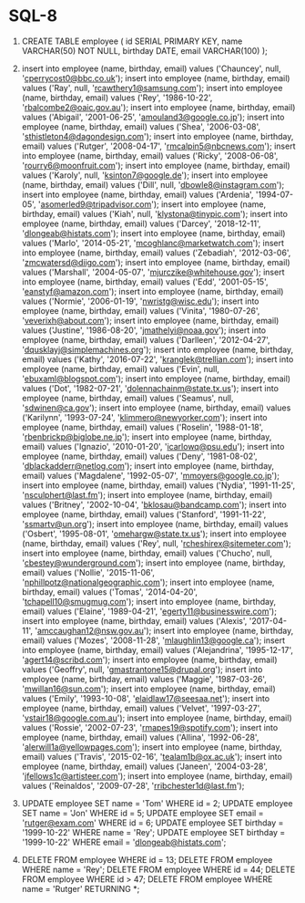 # SQL-8

1. CREATE TABLE employee (
	id SERIAL PRIMARY KEY,
	name VARCHAR(50) NOT NULL,
	birthday DATE,
	email VARCHAR(100)
);
2. insert into employee (name, birthday, email) values ('Chauncey', null, 'cperrycost0@bbc.co.uk');
insert into employee (name, birthday, email) values ('Ray', null, 'rcawthery1@samsung.com');
insert into employee (name, birthday, email) values ('Rey', '1986-10-22', 'rbalcombe2@oaic.gov.au');
insert into employee (name, birthday, email) values ('Abigail', '2001-06-25', 'amouland3@google.co.jp');
insert into employee (name, birthday, email) values ('Shea', '2006-03-08', 'sthistleton4@dagondesign.com');
insert into employee (name, birthday, email) values ('Rutger', '2008-04-17', 'rmcalpin5@nbcnews.com');
insert into employee (name, birthday, email) values ('Ricky', '2008-06-08', 'rourry6@moonfruit.com');
insert into employee (name, birthday, email) values ('Karoly', null, 'ksinton7@google.de');
insert into employee (name, birthday, email) values ('Dill', null, 'dbowle8@instagram.com');
insert into employee (name, birthday, email) values ('Ardenia', '1994-07-05', 'asomerled9@tripadvisor.com');
insert into employee (name, birthday, email) values ('Kiah', null, 'klystona@tinypic.com');
insert into employee (name, birthday, email) values ('Darcey', '2018-12-11', 'dlongeab@histats.com');
insert into employee (name, birthday, email) values ('Marlo', '2014-05-21', 'mcoghlanc@marketwatch.com');
insert into employee (name, birthday, email) values ('Zebadiah', '2012-03-06', 'zmcwatersd@diigo.com');
insert into employee (name, birthday, email) values ('Marshall', '2004-05-07', 'mjurczike@whitehouse.gov');
insert into employee (name, birthday, email) values ('Edd', '2001-05-15', 'eanstyf@amazon.com');
insert into employee (name, birthday, email) values ('Normie', '2006-01-19', 'nwristg@wisc.edu');
insert into employee (name, birthday, email) values ('Vinita', '1980-07-26', 'veverixh@about.com');
insert into employee (name, birthday, email) values ('Justine', '1986-08-20', 'jmathelyi@noaa.gov');
insert into employee (name, birthday, email) values ('Darlleen', '2012-04-27', 'dqusklayj@simplemachines.org');
insert into employee (name, birthday, email) values ('Kathy', '2016-07-22', 'kranglek@trellian.com');
insert into employee (name, birthday, email) values ('Evin', null, 'ebuxaml@blogspot.com');
insert into employee (name, birthday, email) values ('Dot', '1982-07-21', 'dolennachainm@state.tx.us');
insert into employee (name, birthday, email) values ('Seamus', null, 'sdwinen@ca.gov');
insert into employee (name, birthday, email) values ('Karilynn', '1993-07-24', 'klimmero@newyorker.com');
insert into employee (name, birthday, email) values ('Roselin', '1988-01-18', 'rbenbrickp@biglobe.ne.jp');
insert into employee (name, birthday, email) values ('Ignazio', '2010-01-20', 'icarlowq@psu.edu');
insert into employee (name, birthday, email) values ('Deny', '1981-08-02', 'dblackadderr@netlog.com');
insert into employee (name, birthday, email) values ('Magdalene', '1992-05-07', 'mmoyers@google.co.jp');
insert into employee (name, birthday, email) values ('Nydia', '1991-11-25', 'nsculphert@last.fm');
insert into employee (name, birthday, email) values ('Britney', '2002-10-04', 'bklosau@bandcamp.com');
insert into employee (name, birthday, email) values ('Stanford', '1991-11-22', 'ssmartv@un.org');
insert into employee (name, birthday, email) values ('Osbert', '1995-08-01', 'omehargw@state.tx.us');
insert into employee (name, birthday, email) values ('Rey', null, 'rcheshirex@sitemeter.com');
insert into employee (name, birthday, email) values ('Chucho', null, 'cbestey@wunderground.com');
insert into employee (name, birthday, email) values ('Nollie', '2015-11-06', 'nphillpotz@nationalgeographic.com');
insert into employee (name, birthday, email) values ('Tomas', '2014-04-20', 'tchapell10@smugmug.com');
insert into employee (name, birthday, email) values ('Elaine', '1989-04-21', 'egerty11@businesswire.com');
insert into employee (name, birthday, email) values ('Alexis', '2017-04-11', 'amccaughan12@nsw.gov.au');
insert into employee (name, birthday, email) values ('Mozes', '2008-11-28', 'mlaughlin13@google.ca');
insert into employee (name, birthday, email) values ('Alejandrina', '1995-12-17', 'agert14@scribd.com');
insert into employee (name, birthday, email) values ('Geoffry', null, 'gmastrantone15@drupal.org');
insert into employee (name, birthday, email) values ('Maggie', '1987-03-26', 'mwillan16@sun.com');
insert into employee (name, birthday, email) values ('Emily', '1993-10-08', 'elaidlaw17@seesaa.net');
insert into employee (name, birthday, email) values ('Velvet', '1997-03-27', 'vstair18@google.com.au');
insert into employee (name, birthday, email) values ('Rossie', '2002-07-23', 'rmapes19@spotify.com');
insert into employee (name, birthday, email) values ('Allina', '1992-06-28', 'alerwill1a@yellowpages.com');
insert into employee (name, birthday, email) values ('Travis', '2015-02-16', 'tealam1b@ox.ac.uk');
insert into employee (name, birthday, email) values ('Janeen', '2004-03-28', 'jfellows1c@artisteer.com');
insert into employee (name, birthday, email) values ('Reinaldos', '2009-07-28', 'rribchester1d@last.fm');

3. UPDATE employee
SET name = 'Tom'
WHERE id = 2;
UPDATE employee
SET name = 'Jon'
WHERE id = 5;
UPDATE employee
SET email = 'rutger@exam.com'
WHERE id = 6;
UPDATE employee
SET birthday = '1999-10-22'
WHERE name = 'Rey';
UPDATE employee
SET birthday = '1999-10-22'
WHERE email = 'dlongeab@histats.com';

4. DELETE FROM employee
WHERE id = 13;
DELETE FROM employee
WHERE name = 'Rey';
DELETE FROM employee
WHERE id = 44;
DELETE FROM employee
WHERE id > 47;
DELETE FROM employee
WHERE name = 'Rutger'
RETURNING *;
